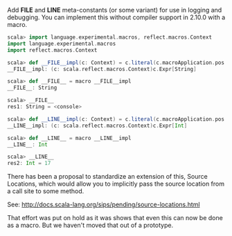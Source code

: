 Add **FILE** and **LINE** meta-constants (or some variant) for use in logging and debugging.
You can implement this without compiler support in 2.10.0 with a macro.

```scala
scala> import language.experimental.macros, reflect.macros.Context
import language.experimental.macros
import reflect.macros.Context

scala> def __FILE__impl(c: Context) = c.literal(c.macroApplication.pos.source.toString)
__FILE__impl: (c: scala.reflect.macros.Context)c.Expr[String]

scala> def __FILE__ = macro __FILE__impl
__FILE__: String

scala> __FILE__
res1: String = <console>

scala> def __LINE__impl(c: Context) = c.literal(c.macroApplication.pos.line)
__LINE__impl: (c: scala.reflect.macros.Context)c.Expr[Int]

scala> def __LINE__ = macro __LINE__impl
__LINE__: Int

scala> __LINE__
res2: Int = 17
```

There has been a proposal to standardize an extension of this, Source Locations, which would allow you to implicitly pass the source location from a call site to some method.

See: http://docs.scala-lang.org/sips/pending/source-locations.html

That effort was put on hold as it was shows that even this can now be done as a macro. But we haven't moved that out of a prototype.
